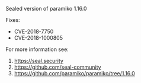 Sealed version of paramiko 1.16.0

Fixes:
- CVE-2018-7750
- CVE-2018-1000805

For more information see:
  1. https://seal.security
  2. https://github.com/seal-community
  3. https://github.com/paramiko/paramiko/tree/1.16.0
